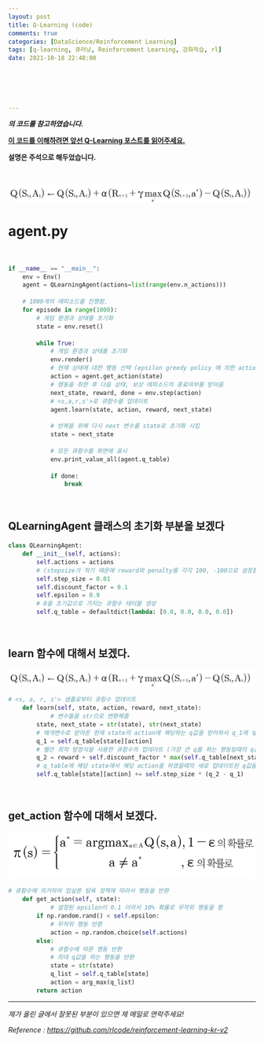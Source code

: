```yaml
---
layout: post
title: Q-Learning (code)
comments: true
categories: [DataScience/Reinforcement Learning]
tags: [q-learning, 큐러닝, Reinforcement Learning, 강화학습, rl]
date: 2021-10-18 22:48:00





---
```


 ***[](https://github.com/rlcode/reinforcement-learning-kr-v2) 의 코드를 참고하였습니다.***

**[이 코드를 이해하려면 앞선 Q-Learning 포스트를 읽어주세요.](https://alvinlee9.github.io/datascience/reinforcement%20learning/2021/10/18/rlpost10.html)**

**설명은 주석으로 해두었습니다.**

<br/>

![2021-10-18-rlpost10-02.png](https://github.com/aLVINlEE9/aLVINlEE9.github.io/blob/master/assets/img/DS-Reinforcement%20Learning/2021-10-18-rlpost10-02.png?raw=true)

# **agent.py** 

<br/>

```python
if __name__ == "__main__":
    env = Env()
    agent = QLearningAgent(actions=list(range(env.n_actions)))

    # 1000개의 에피소드를 진행함.
    for episode in range(1000):
      	# 게임 환경과 상태를 초기화
        state = env.reset()

        while True:
            # 게임 환경과 상태를 초기화
            env.render()
            # 현재 상태에 대한 행동 선택 (epsilon greedy policy 에 의한 action 선택임)
            action = agent.get_action(state)
            # 행동을 취한 후 다음 상태, 보상 에피소드의 종료여부를 받아옴
            next_state, reward, done = env.step(action)
            # <s,a,r,s'>로 큐함수를 업데이트
            agent.learn(state, action, reward, next_state)
						
            # 반복을 위해 다시 next 변수를 state로 초기화 시킴
            state = next_state
            
            # 모든 큐함수를 화면에 표시
            env.print_value_all(agent.q_table)

            if done:
                break
```

<br/>

## QLearningAgent 클래스의 초기화 부분을 보겠다

```python
class QLearningAgent:
    def __init__(self, actions):
        self.actions = actions
        # (stepsize가 작기 때문에 reward와 penalty를 각각 100, -100으로 설정함)
        self.step_size = 0.01
        self.discount_factor = 0.1
        self.epsilon = 0.9
        # 0을 초기값으로 가지는 큐함수 테이블 생성
        self.q_table = defaultdict(lambda: [0.0, 0.0, 0.0, 0.0])
```

<br/>

## learn 함수에 대해서 보겠다.

![2021-10-18-rlpost10-02.png](https://github.com/aLVINlEE9/aLVINlEE9.github.io/blob/master/assets/img/DS-Reinforcement%20Learning/2021-10-18-rlpost10-02.png?raw=true)

```python
# <s, a, r, s'> 샘플로부터 큐함수 업데이트
    def learn(self, state, action, reward, next_state):
    		# 변수들을 str으로 변환해줌
        state, next_state = str(state), str(next_state)
        # 매개변수로 받아온 현재 state의 action에 해당하는 q값을 얻어와서 q_1에 넣음
        q_1 = self.q_table[state][action]
        # 벨만 최적 방정식을 사용한 큐함수의 업데이트 (가장 큰 q를 하는 행동일때의 q값을 사용)
        q_2 = reward + self.discount_factor * max(self.q_table[next_state])
        # q_table에 해당 state에서 해당 action을 하였을때의 새로 업데이트된 q값을 넣는다. 
        self.q_table[state][action] += self.step_size * (q_2 - q_1)
```

<br/>

## get_action 함수에 대해서 보겠다.

![2021-10-18-rlpost9-03.png](https://github.com/aLVINlEE9/aLVINlEE9.github.io/blob/master/assets/img/DS-Reinforcement%20Learning/2021-10-18-rlpost9-03.png?raw=true)

```python
# 큐함수에 의거하여 입실론 탐욕 정책에 따라서 행동을 반환
    def get_action(self, state):
		    # 설정된 epsilon이 0.1 이라서 10% 확률로 무작위 행동을 함
        if np.random.rand() < self.epsilon:
            # 무작위 행동 반환
            action = np.random.choice(self.actions)
        else:
            # 큐함수에 따른 행동 반환
            # 최대 q값을 하는 행동을 반환
            state = str(state)
            q_list = self.q_table[state]
            action = arg_max(q_list)
        return action
```



------

*제가 올린 글에서 잘못된 부분이 있으면 제 메일로 연락주세요!*

*Reference : https://github.com/rlcode/reinforcement-learning-kr-v2*